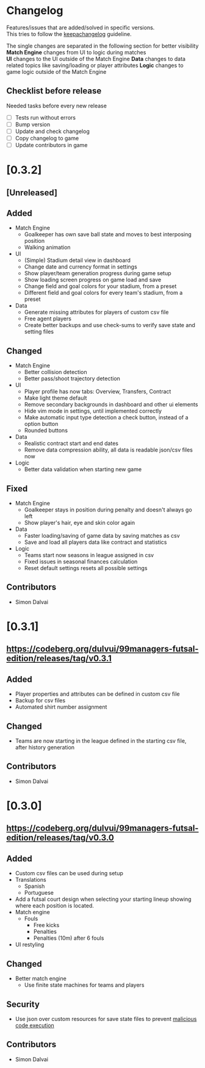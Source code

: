 <!--
SPDX-FileCopyrightText: 2023 Simon Dalvai <info@simondalvai.org>

SPDX-License-Identifier: CC0-1.0
-->

# Changelog
Features/issues that are added/solved in specific versions.  
This tries to follow the [keepachangelog](https://keepachangelog.com/en/1.1.0/) guideline.

The single changes are separated in the following section for better visibility  
**Match Engine** changes from UI to logic during matches  
**UI** changes to the UI outside of the Match Engine
**Data** changes to data related topics like saving/loading or player attributes
**Logic** changes to game logic outside of the Match Engine

## Checklist before release
Needed tasks before every new release

- [ ] Tests run without errors
- [ ] Bump version
- [ ] Update and check changelog
- [ ] Copy changelog to game
- [ ] Update contributors in game

# [0.3.2]
## [Unreleased]

## Added
- Match Engine
    - Goalkeeper has own save ball state and moves to best interposing position
    - Walking animation
- UI
    - (Simple) Stadium detail view in dashboard
    - Change date and currency format in settings
    - Show player/team generation progress during game setup
    - Show loading screen progress on game load and save
    - Change field and goal colors for your stadium, from a preset
    - Different field and goal colors for every team's stadium, from a preset
- Data
    - Generate missing attributes for players of custom csv file
    - Free agent players
    - Create better backups and use check-sums to verify save state and setting files

## Changed
- Match Engine
    - Better collision detection
    - Better pass/shoot trajectory detection
- UI
    - Player profile has now tabs: Overview, Transfers, Contract
    - Make light theme default
    - Remove secondary backgrounds in dashboard and other ui elements
    - Hide vim mode in settings, until implemented correctly
    - Make automatic input type detection a check button, instead of a option button
    - Rounded buttons
- Data
    - Realistic contract start and end dates
    - Remove data compression ability, all data is readable json/csv files now
- Logic
    - Better data validation when starting new game

## Fixed
- Match Engine
    - Goalkeeper stays in position during penalty and doesn't always go left
    - Show player's hair, eye and skin color again
- Data
    - Faster loading/saving of game data by saving matches as csv
    - Save and load all players data like contract and statistics
- Logic
    - Teams start now seasons in league assigned in csv
    - Fixed issues in seasonal finances calculation
    - Reset default settings resets all possible settings

## Contributors
- Simon Dalvai

# [0.3.1]
## https://codeberg.org/dulvui/99managers-futsal-edition/releases/tag/v0.3.1

## Added
- Player properties and attributes can be defined in custom csv file
- Backup for csv files
- Automated shirt number assignment

## Changed
- Teams are now starting in the league defined in the starting csv file, after history generation

## Contributors
- Simon Dalvai

# [0.3.0]
## https://codeberg.org/dulvui/99managers-futsal-edition/releases/tag/v0.3.0

## Added
- Custom csv files can be used during setup
- Translations
    - Spanish
    - Portuguese
- Add a futsal court design when selecting your starting lineup showing where each position is located.
- Match engine
    - Fouls
        - Free kicks
        - Penalties
        - Penalties (10m) after 6 fouls
- UI restyling

## Changed
- Better match engine
    - Use finite state machines for teams and players

## Security
- Use json over custom resources for save state files to prevent [malicious code execution](https://github.com/godotengine/godot-proposals/issues/4925)

## Contributors
- Simon Dalvai

